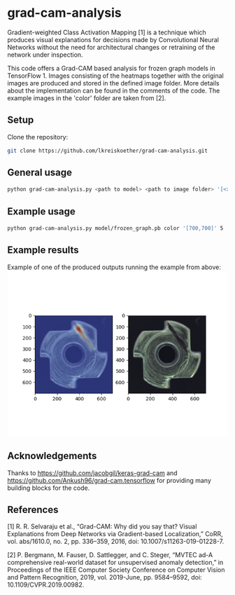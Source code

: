 # grad-cam-analysis
Gradient-weighted Class Activation Mapping [1] is a technique which produces visual explanations for decisions made by Convolutional Neural Networks without the need for architectural changes or retraining of the network under inspection.

This code offers a Grad-CAM based analysis for frozen graph models in TensorFlow 1. Images consisting of the heatmaps together with the original images are produced and stored in the defined image folder. More details about the implementation can be found in the comments of the code. The example images in the 'color' folder are taken from [2].

## Setup
Clone the repository:
```sh
git clone https://github.com/lkreiskoether/grad-cam-analysis.git
```

## General usage
```sh
python grad-cam-analysis.py <path to model> <path to image folder> '[<x-dim images>,<y-dim images>]' <number of classes>
```

## Example usage
```sh
python grad-cam-analysis.py model/frozen_graph.pb color '[700,700]' 5
```

## Example results
Example of one of the produced outputs running the example from above:
![](grad-cam-image_0.png)

## Acknowledgements
Thanks to https://github.com/jacobgil/keras-grad-cam and https://github.com/Ankush96/grad-cam.tensorflow for providing many building blocks for the code.


## References
[1] R. R. Selvaraju et al., “Grad-CAM: Why did you say that? Visual Explanations from Deep Networks via Gradient-based Localization,” CoRR, vol. abs/1610.0, no. 2, pp. 336–359, 2016, doi: 10.1007/s11263-019-01228-7.

[2] P. Bergmann, M. Fauser, D. Sattlegger, and C. Steger, “MVTEC ad-A comprehensive real-world dataset for unsupervised anomaly detection,” in Proceedings of the IEEE Computer Society Conference on Computer Vision and Pattern Recognition, 2019, vol. 2019-June, pp. 9584–9592, doi: 10.1109/CVPR.2019.00982.
